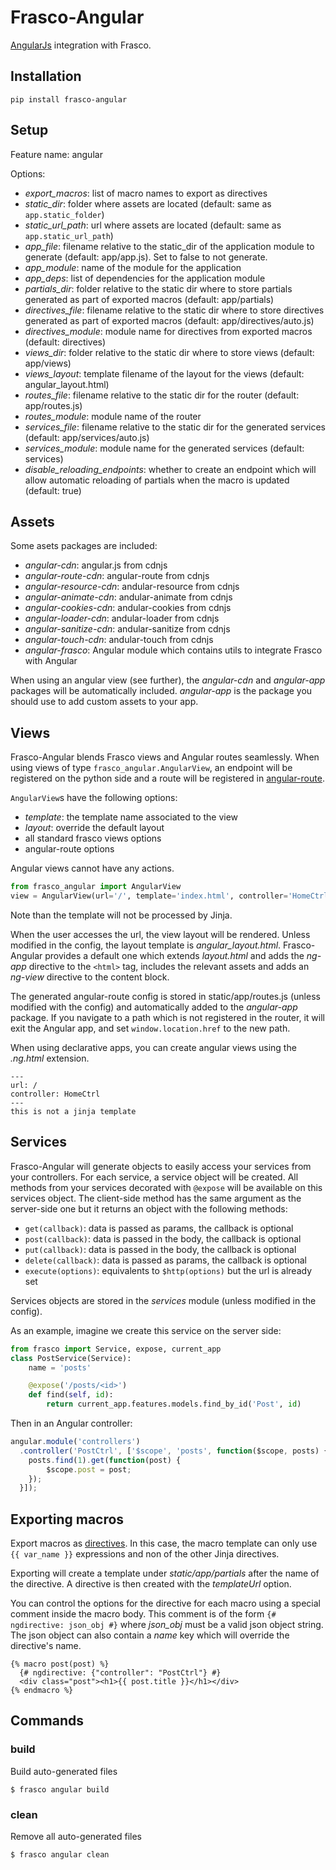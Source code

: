 # Frasco-Angular

[AngularJs](http://angularjs.org) integration with Frasco.

## Installation

    pip install frasco-angular

## Setup

Feature name: angular

Options:

 - *export_macros*: list of macro names to export as directives
 - *static_dir*: folder where assets are located (default: same as `app.static_folder`)
 - *static_url_path*: url where assets are located (default: same as `app.static_url_path`)
 - *app_file*: filename relative to the static_dir of the application
   module to generate (default: app/app.js). Set to false to not generate.
 - *app_module*: name of the module for the application
 - *app_deps*: list of dependencies for the application module
 - *partials_dir*: folder relative to the static dir where to store partials
   generated as part of exported macros (default: app/partials)
 - *directives_file*: filename relative to the static dir where to store
   directives generated as part of exported macros (default: app/directives/auto.js)
 - *directives_module*: module name for directives from exported macros (default: directives)
 - *views_dir*: folder relative to the static dir where to store views (default: app/views)
 - *views_layout*: template filename of the layout for the views (default: angular_layout.html)
 - *routes_file*: filename relative to the static dir for the router (default: app/routes.js)
 - *routes_module*: module name of the router
 - *services_file*: filename relative to the static dir for the generated services
   (default: app/services/auto.js)
 - *services_module*: module name for the generated services (default: services)
 - *disable_reloading_endpoints*: whether to create an endpoint which will allow automatic
   reloading of partials when the macro is updated (default: true)

## Assets

Some asets packages are included:

 - *angular-cdn*: angular.js from cdnjs
 - *angular-route-cdn*: angular-route from cdnjs
 - *angular-resource-cdn*: andular-resource from cdnjs
 - *angular-animate-cdn*: andular-animate from cdnjs
 - *angular-cookies-cdn*: andular-cookies from cdnjs
 - *angular-loader-cdn*: andular-loader from cdnjs
 - *angular-sanitize-cdn*: andular-sanitize from cdnjs
 - *angular-touch-cdn*: andular-touch from cdnjs
 - *angular-frasco*: Angular module which contains utils to integrate Frasco with Angular

When using an angular view (see further), the *angular-cdn* and *angular-app*
packages will be automatically included. *angular-app* is the package you
should use to add custom assets to your app.

## Views

Frasco-Angular blends Frasco views and Angular routes seamlessly. When using views
of type `frasco_angular.AngularView`, an endpoint will be registered on the python
side and a route will be registered in [angular-route](https://docs.angularjs.org/api/ngRoute).

`AngularView`s have the following options:

 - *template*: the template name associated to the view
 - *layout*: override the default layout
 - all standard frasco views options
 - angular-route options

Angular views cannot have any actions.

```python
from frasco_angular import AngularView
view = AngularView(url='/', template='index.html', controller='HomeCtrl')
```

Note than the template will not be processed by Jinja.

When the user accesses the url, the view layout will be rendered. Unless modified in
the config, the layout template is *angular_layout.html*. Frasco-Angular provides a
default one which extends *layout.html* and adds the *ng-app* directive to the `<html>` tag,
includes the relevant assets and adds an *ng-view* directive to the content block.

The generated angular-route config is stored in static/app/routes.js (unless modified
with the config) and automatically added to the *angular-app* package. If you navigate
to a path which is not registered in the router, it will exit the Angular app, and
set `window.location.href` to the new path.

When using declarative apps, you can create angular views using the *.ng.html* extension.

    ---
    url: /
    controller: HomeCtrl
    ---
    this is not a jinja template

## Services

Frasco-Angular will generate objects to easily access your services from your controllers.
For each service, a service object will be created. All methods from your services
decorated with `@expose` will be available on this services object. The client-side method
has the same argument as the server-side one but it returns an object with the following
methods:

 - `get(callback)`: data is passed as params, the callback is optional
 - `post(callback)`: data is passed in the body, the callback is optional
 - `put(callback)`: data is passed in the body, the callback is optional
 - `delete(callback)`: data is passed as params, the callback is optional
 - `execute(options)`: equivalents to `$http(options)` but the url is already set

Services objects are stored in the *services* module (unless modified in the config).

As an example, imagine we create this service on the server side:

```python
from frasco import Service, expose, current_app
class PostService(Service):
    name = 'posts'

    @expose('/posts/<id>')
    def find(self, id):
        return current_app.features.models.find_by_id('Post', id)
```

Then in an Angular controller:

```javascript
angular.module('controllers')
  .controller('PostCtrl', ['$scope', 'posts', function($scope, posts) {
    posts.find(1).get(function(post) {
        $scope.post = post;
    });
  }]);
```

## Exporting macros

Export macros as [directives](https://docs.angularjs.org/guide/directive).
In this case, the macro template can only use `{{ var_name }}`
expressions and non of the other Jinja directives.

Exporting will create a template under *static/app/partials* after the name of the
directive. A directive is then created with the *templateUrl* option.

You can control the options for the directive for each macro using a special
comment inside the macro body. This comment is of the form `{# ngdirective: json_obj #}`
where *json_obj* must be a valid json object string. The json object can also
contain a *name* key which will override the directive's name.

    {% macro post(post) %}
      {# ngdirective: {"controller": "PostCtrl"} #}
      <div class="post"><h1>{{ post.title }}</h1></div>
    {% endmacro %}

## Commands

### build

Build auto-generated files

    $ frasco angular build

### clean

Remove all auto-generated files

    $ frasco angular clean